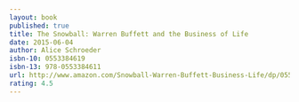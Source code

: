 ```yaml
---
layout: book
published: true
title: The Snowball: Warren Buffett and the Business of Life
date: 2015-06-04
author: Alice Schroeder
isbn-10: 0553384619
isbn-13: 978-0553384611
url: http://www.amazon.com/Snowball-Warren-Buffett-Business-Life/dp/0553384619/ref=sr_1_1?s=books&ie=UTF8&qid=1434745550&sr=1-1&keywords=the+snowball
rating: 4.5
---
```


